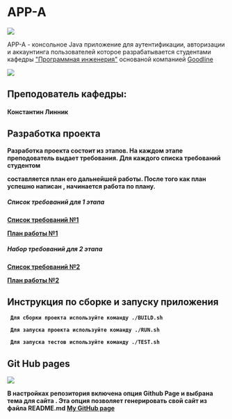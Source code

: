 # APP-A 
<img src="https://travis-ci.org/Roman0532/App-A.svg?branch=master">

 APP-A - консольное Java приложение для аутентификации, авторизации и аккаунтинга пользователей которое разрабатывается студентами кафедры <a href="http://kafedra-goodline.info/software-engineering">"Программная инженерия"</a> основаной компанией <a href="https://goodline.info/">Goodline</a>

<img src="https://user-images.githubusercontent.com/32132937/32546326-4c3face0-c4b1-11e7-887e-99a4efd30703.jpg">

## Преподователь кафедры:

#### <b>Константин Линник<b/>
     
## Разработка проекта

Разработка проекта состоит из этапов. На каждом этапе преподователь выдает требования. Для каждого списка требований студентом 

составляется план его дальнейшей работы. После того как план успешно написан , начинается работа по плану.
    
##### Список требований для 1 этапа

<a href="https://docs.google.com/document/d/1iRLP4Ny7FlIds6QWtQvfYvHsetl9Qgc6cYLETVAGqUY/edit">Список требований №1</a>

<a href="https://github.com/Roman0532/App-A/blob/master/Roadmap1.md">План работы  №1</a>

##### Набор требований для 2 этапа

<a href="https://docs.google.com/document/d/16bcm3DMuo7p__102sDtBn3YqOk5ezetShYxHvH62Ec0/edit">Список требований №2</a>

<a href="https://github.com/Roman0532/App-A/blob/master/Roadmap2.md">План работы №2 </a>

## Инструкция по сборке и запуску приложения

     Для сборки проекта используйте команду ./BUILD.sh

     Для запуска проекта используйте команду ./RUN.sh

     Для запуска тестов используйте команду ./TEST.sh
     
## Git Hub pages 
<img src="https://user-images.githubusercontent.com/32132937/32547212-0ea77ec8-c4b4-11e7-90b7-a915504b6d15.jpg">

В настройках репозитория включена опция Github Page и выбрана тема для сайта  . 
Эта опция позволяет генерировать свой сайт из файла README.md
<a href="https://roman0532.github.io/App-A/">My GitHub page<a/>
